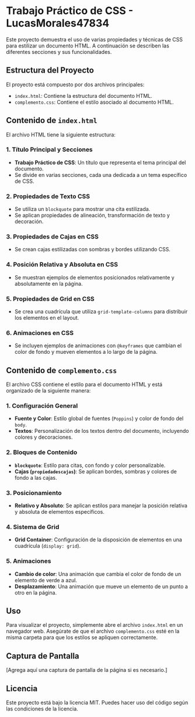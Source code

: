 # Trabajo Práctico de CSS - LucasMorales47834

Este proyecto demuestra el uso de varias propiedades y técnicas de CSS para estilizar un documento HTML. A continuación se describen las diferentes secciones y sus funcionalidades.

## Estructura del Proyecto

El proyecto está compuesto por dos archivos principales:
- `index.html`: Contiene la estructura del documento HTML.
- `complemento.css`: Contiene el estilo asociado al documento HTML.

## Contenido de `index.html`

El archivo HTML tiene la siguiente estructura:

### 1. Título Principal y Secciones
- **Trabajo Práctico de CSS**: Un título que representa el tema principal del documento.
- Se divide en varias secciones, cada una dedicada a un tema específico de CSS.

### 2. Propiedades de Texto CSS
- Se utiliza un `blockquote` para mostrar una cita estilizada.
- Se aplican propiedades de alineación, transformación de texto y decoración.

### 3. Propiedades de Cajas en CSS
- Se crean cajas estilizadas con sombras y bordes utilizando CSS.

### 4. Posición Relativa y Absoluta en CSS
- Se muestran ejemplos de elementos posicionados relativamente y absolutamente en la página.

### 5. Propiedades de Grid en CSS
- Se crea una cuadrícula que utiliza `grid-template-columns` para distribuir los elementos en el layout.

### 6. Animaciones en CSS
- Se incluyen ejemplos de animaciones con `@keyframes` que cambian el color de fondo y mueven elementos a lo largo de la página.

## Contenido de `complemento.css`

El archivo CSS contiene el estilo para el documento HTML y está organizado de la siguiente manera:

### 1. Configuración General
- **Fuente y Color**: Estilo global de fuentes (`Poppins`) y color de fondo del `body`.
- **Textos**: Personalización de los textos dentro del documento, incluyendo colores y decoraciones.

### 2. Bloques de Contenido
- **`blockquote`**: Estilo para citas, con fondo y color personalizable.
- **Cajas (`propiedadescajas`)**: Se aplican bordes, sombras y colores de fondo a las cajas.

### 3. Posicionamiento
- **Relativo y Absoluto**: Se aplican estilos para manejar la posición relativa y absoluta de elementos específicos.

### 4. Sistema de Grid
- **Grid Container**: Configuración de la disposición de elementos en una cuadrícula (`display: grid`).

### 5. Animaciones
- **Cambio de color**: Una animación que cambia el color de fondo de un elemento de verde a azul.
- **Desplazamiento**: Una animación que mueve un elemento de un punto a otro en la página.

## Uso

Para visualizar el proyecto, simplemente abre el archivo `index.html` en un navegador web. Asegúrate de que el archivo `complemento.css` esté en la misma carpeta para que los estilos se apliquen correctamente.

## Captura de Pantalla

[Agrega aquí una captura de pantalla de la página si es necesario.]

## Licencia

Este proyecto está bajo la licencia MIT. Puedes hacer uso del código según las condiciones de la licencia.
